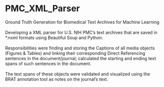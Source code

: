 # PMC_XML_Parser
Ground Truth Generation for Biomedical Text Archives for Machine Learning
<br><br>Developing a XML parser for U.S. NIH PMC’s text archives that are saved in *.nxml formats using Beautiful Soup and Python. 
<br><br>Responsibilities were finding and storing the Captions of all media objects (Figures & Tables) and linking their corresponding Direct Referencing sentences in the document/journal; calculated the starting and ending text spans of such sentences in the document. 
<br><br>The text spans of these objects were validated and visualized using the BRAT annotation tool as notes on the journal’s text.
